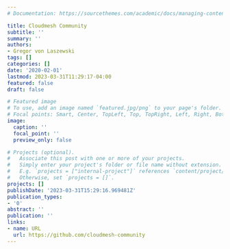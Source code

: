```yaml
---
# Documentation: https://sourcethemes.com/academic/docs/managing-content/

title: Cloudmesh Community
subtitle: ''
summary: ''
authors:
- Gregor von Laszewski
tags: []
categories: []
date: '2020-02-01'
lastmod: 2023-03-31T11:29:17-04:00
featured: false
draft: false

# Featured image
# To use, add an image named `featured.jpg/png` to your page's folder.
# Focal points: Smart, Center, TopLeft, Top, TopRight, Left, Right, BottomLeft, Bottom, BottomRight.
image:
  caption: ''
  focal_point: ''
  preview_only: false

# Projects (optional).
#   Associate this post with one or more of your projects.
#   Simply enter your project's folder or file name without extension.
#   E.g. `projects = ["internal-project"]` references `content/project/deep-learning/index.md`.
#   Otherwise, set `projects = []`.
projects: []
publishDate: '2023-03-31T15:29:16.969481Z'
publication_types:
- '0'
abstract: ''
publication: ''
links:
- name: URL
  url: https://github.com/cloudmesh-community
---
```

